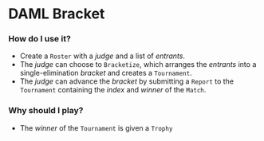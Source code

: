 # DAML Bracket

### How do I use it?
- Create a `Roster` with a _judge_ and a list of _entrants_.
- The _judge_ can choose to `Bracketize`, which arranges the _entrants_ into a single-elimination _bracket_ and creates a `Tournament`.
- The _judge_ can advance the _bracket_ by submitting a `Report` to the `Tournament` containing the _index_ and _winner_ of the `Match`.

### Why should I play?
- The _winner_ of the `Tournament` is given a `Trophy`